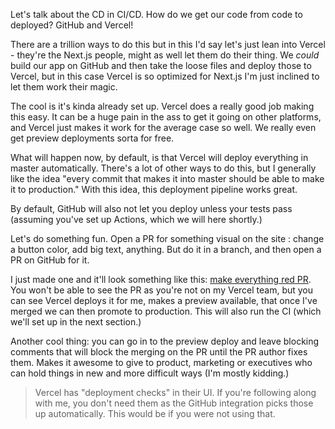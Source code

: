 Let's talk about the CD in CI/CD. How do we get our code from code to deployed? GitHub and Vercel!

There are a trillion ways to do this but in this I'd say let's just lean into Vercel - they're the Next.js people, might as well let them do their thing. We _could_ build our app on GitHub and then take the loose files and deploy those to Vercel, but in this case Vercel is so optimized for Next.js I'm just inclined to let them work their magic.

The cool is it's kinda already set up. Vercel does a really good job making this easy. It can be a huge pain in the ass to get it going on other platforms, and Vercel just makes it work for the average case so well. We really even get preview deployments sorta for free.

What will happen now, by default, is that Vercel will deploy everything in master automatically. There's a lot of other ways to do this, but I generally like the idea "every commit that makes it into master should be able to make it to production." With this idea, this deployment pipeline works great.

By default, GitHub will also not let you deploy unless your tests pass (assuming you've set up Actions, which we will here shortly.)

Let's do something fun. Open a PR for something visual on the site : change a button color, add big text, anything. But do it in a branch, and then open a PR on GitHub for it.

I just made one and it'll look something like this: [make everything red PR][red]. You won't be able to see the PR as you're not on my Vercel team, but you can see Vercel deploys it for me, makes a preview available, that once I've merged we can then promote to production. This will also run the CI (which we'll set up in the next section.)

Another cool thing: you can go in to the preview deploy and leave blocking comments that will block the merging on the PR until the PR author fixes them. Makes it awesome to give to product, marketing or executives who can hold things in new and more difficult ways (I'm mostly kidding.)

> Vercel has "deployment checks" in their UI. If you're following along with me, you don't need them as the GitHub integration picks those up automatically. This would be if you were not using that.

[red]: https://github.com/btholt/fullstack-next-wiki/pull/2
